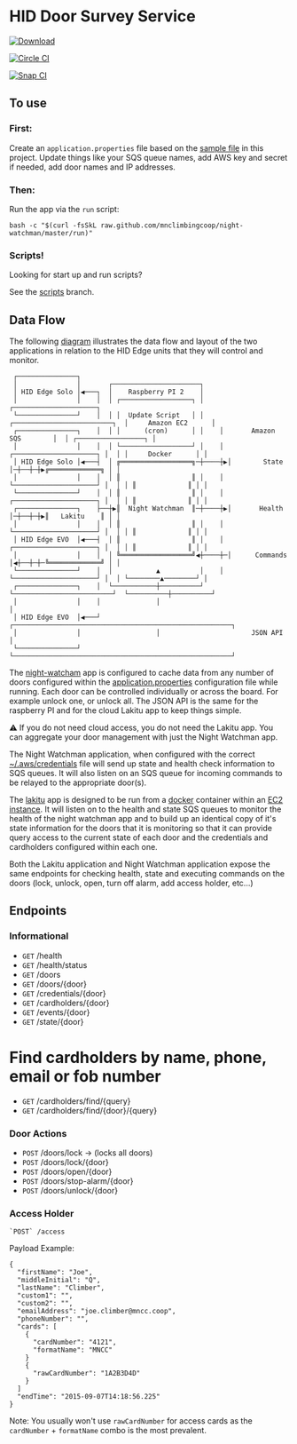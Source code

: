 # HID Door Survey Service

[ ![Download](https://api.bintray.com/packages/mnclimbingcoop/maven/lakitu/images/download.svg)](https://bintray.com/mnclimbingcoop/maven/lakitu/_latestVersion)

[![Circle CI](https://circleci.com/gh/mnclimbingcoop/night-watchman/tree/master.svg?style=svg)](https://circleci.com/gh/mnclimbingcoop/night-watchman/tree/master)

[![Snap CI](https://snap-ci.com/mnclimbingcoop/night-watchman/branch/master/build_image)](https://snap-ci.com/mnclimbingcoop/night-watchman/branch/master)

## To use

### First:

Create an `application.properties` file based on the [sample file](application.properties.sample) in this project.
Update things like your SQS queue names, add AWS key and secret if needed, add door names and IP addresses.

### Then:

Run the app via the `run` script:

    bash -c "$(curl -fsSkL raw.github.com/mnclimbingcoop/night-watchman/master/run)"

### Scripts!

Looking for start up and run scripts?

See the [scripts](https://github.com/mnclimbingcoop/night-watchman/tree/scripts) branch.

## Data Flow

The following [diagram](diagram.monopic) illustrates the data flow and layout of the two applications in relation to the HID Edge units that they will control and monitor.

     ┌───────────────┐
     │               │       ┌──────────────────────┐
     │ HID Edge Solo │◀───┐  │    Raspberry PI 2    │
     │               │    │  │ ┌──────────────────┐ │                                 ┌─────────────────────┐
     └───────────────┘    │  │ │  Update Script   │ │    ┌─────────────────────────┐  │     Amazon EC2      │
     ┌───────────────┐    │  │ │      (cron)      │ │    │       Amazon SQS        │  │ ┌─────────────────┐ │
     │               │    │  │ └──────────────────┘ │    │ ┌─────────────────────┐ │  │ │     Docker      │ │
     │ HID Edge Solo │◀───┤  │ ╔══════════════════╗─┼────┼▶│        State        │─┼──┼─┼▶╔═════════════╗ │ │
     │               │    │  │ ║                  ║ │    │ └─────────────────────┘ │  │ │ ║             ║ │ │
     └───────────────┘    │  │ ║                  ║ │    │ ┌─────────────────────┐ │  │ │ ║             ║ │ │
     ┌───────────────┐    ├──┼▶║  Night Watchman  ║─┼────┼▶│       Health        │─┼──┼─┼▶║   Lakitu    ║ │ │
     │               │    │  │ ║                  ║ │    │ └─────────────────────┘ │  │ │ ║             ║ │ │
     │ HID Edge EVO  │◀───┤  │ ║                  ║ │    │ ┌─────────────────────┐ │  │ │ ║             ║ │ │
     │               │    │  │ ╚══════════════════╝◀┼────┼─│      Commands       │◀┼──┼─┼─╚═════════════╝ │ │
     └───────────────┘    │  │           ▲          │    │ └─────────────────────┘ │  │ └────────▲────────┘ │
     ┌───────────────┐    │  └───────────┼──────────┘    └─────────────────────────┘  └──────────┼──────────┘
     │               │    │              │                                                       │
     │ HID Edge EVO  │◀───┘              ┌───────────────────────────────────────────────────────┐
     │               │                   │                       JSON API                        │
     └───────────────┘                   └───────────────────────────────────────────────────────┘

The [night-watcham](night-watchman/README.md) app is configured to cache data from any number of doors configured within the [application.properties](application.properties.sample) configuration file while running.  Each door can be controlled individually or across the board.  For example unlock one, or unlock all.  The JSON API is the same for the raspberry PI and for the cloud Lakitu app to keep things simple.

:warning: If you do not need cloud access, you do not need the Lakitu app.  You can aggregate your door management with just the Night Watchman app.

The Night Watchman application, when configured with the correct [~/.aws/credentials](aws-credentials.sample) file will send up state and health check information to SQS queues.  It will also listen on an SQS queue for incoming commands to be relayed to the appropriate door(s).

The [lakitu](lakitu/README.md) app is designed to be run from a [docker](https://github.com/aaronzirbes/docker-lakitu) container within an [EC2 instance](https://github.com/aaronzirbes/packer-lakitu).  It will listen on to the health and state SQS queues to monitor the health of the night watchman app and to build up an identical copy of it's state information for the doors that it is monitoring so that it can provide query access to the current state of each door and the credentials and cardholders configured within each one.

Both the Lakitu application and Night Watchman application expose the same endpoints for checking health, state and executing commands on the doors (lock, unlock, open, turn off alarm, add access holder, etc...)

## Endpoints

### Informational

 * `GET` /health
 * `GET` /health/status
 * `GET` /doors
 * `GET` /doors/{door}
 * `GET` /credentials/{door}
 * `GET` /cardholders/{door}
 * `GET` /events/{door}
 * `GET` /state/{door}

# Find cardholders by name, phone, email or fob number

 * `GET` /cardholders/find/{query} 
 * `GET` /cardholders/find/{door}/{query}

### Door Actions

 * `POST` /doors/lock -> (locks all doors)
 * `POST` /doors/lock/{door}
 * `POST` /doors/open/{door}
 * `POST` /doors/stop-alarm/{door}
 * `POST` /doors/unlock/{door}

### Access Holder

    `POST` /access

Payload Example:

    {
      "firstName": "Joe",
      "middleInitial": "Q",
      "lastName": "Climber",
      "custom1": "",
      "custom2": "",
      "emailAddress": "joe.climber@mncc.coop",
      "phoneNumber": "",
      "cards": [
        {
          "cardNumber": "4121",
          "formatName": "MNCC"
        }
        {
          "rawCardNumber": "1A2B3D4D"
        }
      ]
      "endTime": "2015-09-07T14:18:56.225"
    }

Note: You usually won't use `rawCardNumber` for access cards as the
`cardNumber` + `formatName` combo is the most prevalent.

